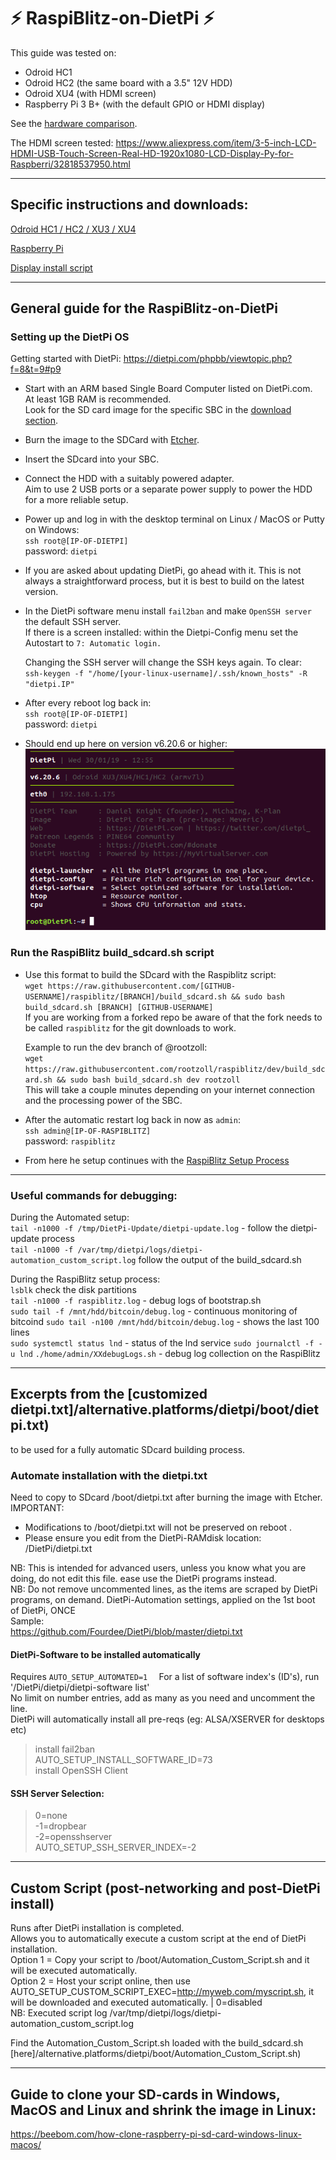 # ⚡️ RaspiBlitz-on-DietPi ⚡️

This guide was tested on:

* Odroid HC1
* Odroid HC2 (the same board with a 3.5" 12V HDD)
* Odroid XU4 (with HDMI screen)
* Raspberry Pi 3 B+ (with the default GPIO or HDMI display)

See the [hardware comparison](/alternative.platforms/hw_comparison.md).

The HDMI screen tested: https://www.aliexpress.com/item/3-5-inch-LCD-HDMI-USB-Touch-Screen-Real-HD-1920x1080-LCD-Display-Py-for-Raspberri/32818537950.html

---
## Specific instructions and downloads:

[Odroid HC1 / HC2 / XU3 / XU4](Odroid_HC1_HC2.md)

[Raspberry Pi](RaspberryPi.md)

[Display install script](dietpi.display.sh)

---

## General guide for the RaspiBlitz-on-DietPi 

### Setting up the DietPi OS

Getting started with DietPi: https://dietpi.com/phpbb/viewtopic.php?f=8&t=9#p9 

* Start with an ARM based Single Board Computer listed on DietPi.com.  
At least 1GB RAM is recommended.  
Look for the SD card image for the specific SBC in the [download section](https://dietpi.com/#download).

* Burn the image to the SDCard with [Etcher](https://www.balena.io/etcher/).

* Insert the SDcard into your SBC.

* Connect the HDD with a suitably powered adapter.   
    Aim to use 2 USB ports or a separate power supply to power the HDD for a more reliable setup.
* Power up and log in with the desktop terminal on Linux / MacOS or Putty on Windows:  
`ssh root@[IP-OF-DIETPI]`  
password: `dietpi`  

* If you are asked about updating DietPi, go ahead with it. This is not always a straightforward process, but it is best to build on the latest version.

* In the DietPi software menu install `fail2ban` and make `OpenSSH server` the default SSH server.  
    If there is a screen installed: within the Dietpi-Config menu set the Autostart to  `7: Automatic login. `

    Changing the SSH server will change the SSH keys again. To clear:  
    `ssh-keygen -f "/home/[your-linux-username]/.ssh/known_hosts" -R "dietpi.IP"`

* After every reboot log back in:  
`ssh root@[IP-OF-DIETPI]`  
password: `dietpi`

* Should end up here on version v6.20.6 or higher: 
![](pictures/bash_prompt.png)


### Run the RaspiBlitz build_sdcard.sh script

* Use this format to build the SDcard with the Raspiblitz script:  
`wget https://raw.githubusercontent.com/[GITHUB-USERNAME]/raspiblitz/[BRANCH]/build_sdcard.sh && sudo bash build_sdcard.sh [BRANCH] [GITHUB-USERNAME]`  
If you are working from a forked repo be aware of that the fork needs to be called `raspiblitz` for the git downloads to work.

    Example to run the dev branch of @rootzoll:  
    `wget https://raw.githubusercontent.com/rootzoll/raspiblitz/dev/build_sdcard.sh && sudo bash build_sdcard.sh dev rootzoll`  
    This will take a couple minutes depending on your internet connection and the processing power of the SBC.

* After the automatic restart log back in now as `admin`:  
`ssh admin@[IP-OF-RASPIBLITZ]`  
password: `raspiblitz`

* From here he setup continues with the [RaspiBlitz Setup Process](https://github.com/rootzoll/raspiblitz/blob/master/README.md#setup-process-detailed-documentation)

---
### Useful commands for debugging:
During the Automated setup:  
`tail -n1000 -f /tmp/DietPi-Update/dietpi-update.log` - follow the dietpi-update process  
`tail -n1000 -f /var/tmp/dietpi/logs/dietpi-automation_custom_script.log` follow the output of the build_sdcard.sh  

During the RaspiBlitz setup process:  
`lsblk` check the disk partitions  
`tail -n1000 -f raspiblitz.log` - debug logs of bootstrap.sh  
`sudo tail -f /mnt/hdd/bitcoin/debug.log` - continuous monitoring of bitcoind
`sudo tail -n100 /mnt/hdd/bitcoin/debug.log` - shows the last 100 lines  
`sudo systemctl status lnd` - status of the lnd service
`sudo journalctl -f -u lnd` 
`./home/admin/XXdebugLogs.sh` - debug log collection on the RaspiBlitz

---

## Excerpts from the [customized dietpi.txt]/alternative.platforms/dietpi/boot/dietpi.txt)
to be used for a fully automatic SDcard building process.

### Automate installation with the dietpi.txt
Need to copy to SDcard /boot/dietpi.txt after burning the image with Etcher.
IMPORTANT:
- Modifications to /boot/dietpi.txt will not be preserved on reboot  .
- Please ensure you edit from the DietPi-RAMdisk location: /DietPi/dietpi.txt 

NB: This is intended for advanced users, unless you know what you are doing, do not edit this file. ease use the DietPi programs instead.  
NB: Do not remove uncommented lines, as the items are scraped by DietPi programs, on demand.
DietPi-Automation settings, applied on the 1st boot of DietPi, ONCE  
Sample:  
https://github.com/Fourdee/DietPi/blob/master/dietpi.txt

#### DietPi-Software to be installed automatically 
Requires `AUTO_SETUP_AUTOMATED=1  `
For a list of software index's (ID's), run '/DietPi/dietpi/dietpi-software list'  
No limit on number entries, add as many as you need and uncomment the line.  
DietPi will automatically install all pre-reqs (eg: ALSA/XSERVER for desktops etc)  
>install fail2ban  
AUTO_SETUP_INSTALL_SOFTWARE_ID=73  
install OpenSSH Client  

#### SSH Server Selection:
>0=none  
-1=dropbear  
-2=opensshserver  
AUTO_SETUP_SSH_SERVER_INDEX=-2

---
## Custom Script (post-networking and post-DietPi install) 
Runs after DietPi installation is completed.  
Allows you to automatically execute a custom script at the end of DietPi installation.  
Option 1 = Copy your script to /boot/Automation_Custom_Script.sh and it will be executed automatically.  
Option 2 = Host your script online, then use AUTO_SETUP_CUSTOM_SCRIPT_EXEC=http://myweb.com/myscript.sh, it will be downloaded and executed automatically. | 0=disabled  
NB: Executed script log /var/tmp/dietpi/logs/dietpi-automation_custom_script.log

Find the Automation_Custom_Script.sh loaded with the build_sdcard.sh [here]/alternative.platforms/dietpi/boot/Automation_Custom_Script.sh)

---
## Guide to clone your SD-cards in Windows, MacOS and Linux and shrink the image in Linux:
https://beebom.com/how-clone-raspberry-pi-sd-card-windows-linux-macos/